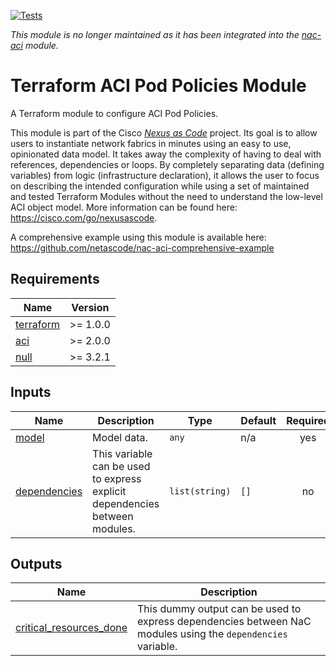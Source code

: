 <!-- BEGIN_TF_DOCS -->
[![Tests](https://github.com/netascode/terraform-aci-nac-pod-policies/actions/workflows/test.yml/badge.svg)](https://github.com/netascode/terraform-aci-nac-pod-policies/actions/workflows/test.yml)

*This module is no longer maintained as it has been integrated into the [nac-aci](https://github.com/netascode/terraform-aci-nac-aci) module.*

# Terraform ACI Pod Policies Module

A Terraform module to configure ACI Pod Policies.

This module is part of the Cisco [*Nexus as Code*](https://cisco.com/go/nexusascode) project. Its goal is to allow users to instantiate network fabrics in minutes using an easy to use, opinionated data model. It takes away the complexity of having to deal with references, dependencies or loops. By completely separating data (defining variables) from logic (infrastructure declaration), it allows the user to focus on describing the intended configuration while using a set of maintained and tested Terraform Modules without the need to understand the low-level ACI object model. More information can be found here: https://cisco.com/go/nexusascode.

A comprehensive example using this module is available here: https://github.com/netascode/nac-aci-comprehensive-example

## Requirements

| Name | Version |
|------|---------|
| <a name="requirement_terraform"></a> [terraform](#requirement\_terraform) | >= 1.0.0 |
| <a name="requirement_aci"></a> [aci](#requirement\_aci) | >= 2.0.0 |
| <a name="requirement_null"></a> [null](#requirement\_null) | >= 3.2.1 |

## Inputs

| Name | Description | Type | Default | Required |
|------|-------------|------|---------|:--------:|
| <a name="input_model"></a> [model](#input\_model) | Model data. | `any` | n/a | yes |
| <a name="input_dependencies"></a> [dependencies](#input\_dependencies) | This variable can be used to express explicit dependencies between modules. | `list(string)` | `[]` | no |

## Outputs

| Name | Description |
|------|-------------|
| <a name="output_critical_resources_done"></a> [critical\_resources\_done](#output\_critical\_resources\_done) | This dummy output can be used to express dependencies between NaC modules using the `dependencies` variable. |
<!-- END_TF_DOCS -->